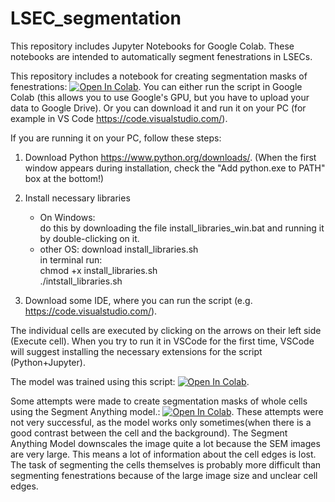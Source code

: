 # LSEC_segmentation

This repository includes Jupyter Notebooks for Google Colab. 
These notebooks are intended to automatically segment fenestrations in LSECs.

This repository includes a notebook for creating segmentation masks of fenestrations: [![Open In Colab](https://colab.research.google.com/assets/colab-badge.svg)](https://colab.research.google.com/github/marketakvasova/LSEC_segmentation/blob/main/LSEC_fenestration_segmentation.ipynb).
You can either run the script in Google Colab (this allows you to use Google's GPU, but you have to upload your data to Google Drive).
Or you can download it and run it on your PC (for example in VS Code https://code.visualstudio.com/).

If you are running it on your PC, follow these steps:

1. Download Python https://www.python.org/downloads/. (When the first window appears during installation, check the "Add python.exe to PATH" box at the bottom!)
2. Install necessary libraries
   - On Windows:<br>
     do this by downloading the file install_libraries_win.bat and running it by double-clicking on it.
   - other OS:
     download install_libraries.sh<br>
     in terminal run:<br>
     chmod +x install_libraries.sh<br>
     ./intstall_libraries.sh
          
4. Download some IDE, where you can run the script (e.g. https://code.visualstudio.com/).

The individual cells are executed by clicking on the arrows on their left side (Execute cell).
When you try to run it in VSCode for the first time, VSCode will suggest installing the necessary extensions for the script (Python+Jupyter).
<br>

The model was trained using this script: [![Open In Colab](https://colab.research.google.com/assets/colab-badge.svg)](https://colab.research.google.com/github/marketakvasova/LSEC_segmentation/blob/main/automatic_image_segmentation.ipynb).

Some attempts were made to create segmentation masks of whole cells using the Segment Anything model.: [![Open In Colab](https://colab.research.google.com/assets/colab-badge.svg)](https://colab.research.google.com/github/marketakvasova/LSEC_segmentation/blob/main/semiautomatic_cell_segmentation.ipynb).
These attempts were not very successful, as the model works only sometimes(when there is a good contrast between the cell and the background).
The Segment Anything Model downscales the image quite a lot because the SEM images are very large.
This means a lot of information about the cell edges is lost.
The task of segmenting the cells themselves is probably more difficult than segmenting fenestrations because of the large image size and unclear cell edges.
